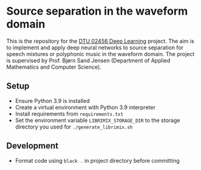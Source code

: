 # Source separation in the waveform domain
This is the repository for the [DTU 02456 Deep Learning](https://kurser.dtu.dk/course/02456) project. The aim is to implement and apply deep neural networks to source separation for speech mixtures or polyphonic music in the waveform domain. The project is supervised by Prof. Bjørn Sand Jensen (Department of Applied Mathematics and Computer Science).


## Setup
* Ensure Python 3.9 is installed
* Create a virtual environment with Python 3.9 interpreter
* Install requirements from `requirements.txt`
* Set the environment variable `LIBRIMIX_STORAGE_DIR` to the storage directory you used for `./generate_librimix.sh`


## Development
* Format code using `black .` in project directory before committing
